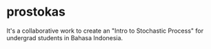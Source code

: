 # prostokas
It's a collaborative work to create an "Intro to Stochastic Process" for undergrad students in Bahasa Indonesia.
